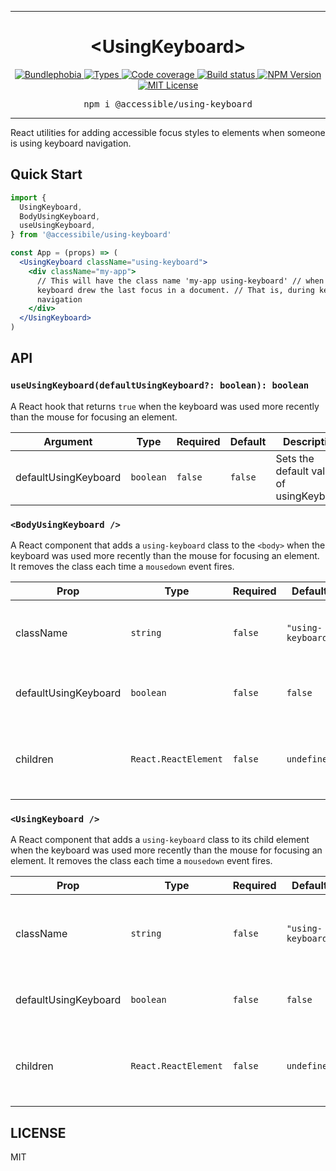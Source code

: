 <hr>
<div align="center">
  <h1 align="center">
    &lt;UsingKeyboard&gt;
  </h1>
</div>

<p align="center">
  <a href="https://bundlephobia.com/result?p=@accessible/using-keyboard">
    <img alt="Bundlephobia" src="https://img.shields.io/bundlephobia/minzip/@accessible/using-keyboard?style=for-the-badge&labelColor=24292e">
  </a>
  <a aria-label="Types" href="https://www.npmjs.com/package/@accessible/using-keyboard">
    <img alt="Types" src="https://img.shields.io/npm/types/@accessible/using-keyboard?style=for-the-badge&labelColor=24292e">
  </a>
  <a aria-label="Code coverage report" href="https://codecov.io/gh/accessible-ui/using-keyboard">
    <img alt="Code coverage" src="https://img.shields.io/codecov/c/gh/accessible-ui/using-keyboard?style=for-the-badge&labelColor=24292e">
  </a>
  <a aria-label="Build status" href="https://travis-ci.org/accessible-ui/using-keyboard">
    <img alt="Build status" src="https://img.shields.io/travis/accessible-ui/using-keyboard?style=for-the-badge&labelColor=24292e">
  </a>
  <a aria-label="NPM version" href="https://www.npmjs.com/package/@accessible/using-keyboard">
    <img alt="NPM Version" src="https://img.shields.io/npm/v/@accessible/using-keyboard?style=for-the-badge&labelColor=24292e">
  </a>
  <a aria-label="License" href="https://jaredlunde.mit-license.org/">
    <img alt="MIT License" src="https://img.shields.io/npm/l/@accessible/using-keyboard?style=for-the-badge&labelColor=24292e">
  </a>
</p>

<pre align="center">npm i @accessible/using-keyboard</pre>
<hr>

React utilities for adding accessible focus styles to elements when someone is using keyboard navigation.

## Quick Start

```jsx harmony
import {
  UsingKeyboard,
  BodyUsingKeyboard,
  useUsingKeyboard,
} from '@accessibile/using-keyboard'

const App = (props) => (
  <UsingKeyboard className="using-keyboard">
    <div className="my-app">
      // This will have the class name 'my-app using-keyboard' // when a
      keyboard drew the last focus in a document. // That is, during keyboard
      navigation
    </div>
  </UsingKeyboard>
)
```

## API

### `useUsingKeyboard(defaultUsingKeyboard?: boolean): boolean`

A React hook that returns `true` when the keyboard was used more recently than the mouse for
focusing an element.

| Argument             | Type      | Required | Default | Description                             |
| -------------------- | --------- | -------- | ------- | --------------------------------------- |
| defaultUsingKeyboard | `boolean` | `false`  | `false` | Sets the default value of usingKeyboard |

### `<BodyUsingKeyboard />`

A React component that adds a `using-keyboard` class to the `<body>` when the keyboard was used more recently
than the mouse for focusing an element. It removes the class each time a `mousedown` event fires.

| Prop                 | Type                 | Required | Default            | Description                                                                            |
| -------------------- | -------------------- | -------- | ------------------ | -------------------------------------------------------------------------------------- |
| className            | `string`             | `false`  | `"using-keyboard"` | This is the class name that gets appended to the body                                  |
| defaultUsingKeyboard | `boolean`            | `false`  | `false`            | Sets the default value of usingKeyboard                                                |
| children             | `React.ReactElement` | `false`  | `undefined`        | By default this renders no children, but it will render any children you provide here. |

### `<UsingKeyboard />`

A React component that adds a `using-keyboard` class to its child element when the keyboard was used more recently
than the mouse for focusing an element. It removes the class each time a `mousedown` event fires.

| Prop                 | Type                 | Required | Default            | Description                                                                            |
| -------------------- | -------------------- | -------- | ------------------ | -------------------------------------------------------------------------------------- |
| className            | `string`             | `false`  | `"using-keyboard"` | This is the class name that gets appended to the child element                         |
| defaultUsingKeyboard | `boolean`            | `false`  | `false`            | Sets the default value of usingKeyboard                                                |
| children             | `React.ReactElement` | `false`  | `undefined`        | By default this renders no children, but it will render any children you provide here. |

## LICENSE

MIT
